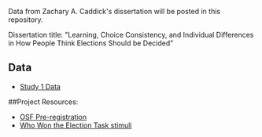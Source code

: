 Data from Zachary A. Caddick's dissertation will be posted in this repository. 


Dissertation title: "Learning, Choice Consistency, and Individual Differences in How People Think Elections Should be Decided"


## Data
* [Study 1 Data](https://github.com/caddickzac/Dissertation-Data/tree/main/Study1)


##Project Resources:
* [OSF Pre-registration](https://osf.io/n75cz/)
* [Who Won the Election Task stimuli](https://github.com/caddickzac/Who-Won-the-Election-Task/blob/main/readme.md)



